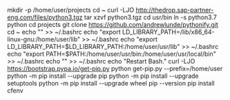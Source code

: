 mkdir -p /home/user/projects
cd ~
curl -LJO http://thedrop.sap-partner-eng.com/files/python3.tgz
tar xzvf python3.tgz
cd usr/bin
ln -s python3.7 python
cd projects
git clone https://github.com/andrewlunde/pythonify.git
cd ~
echo "" >> ~/.bashrc
echo "export LD_LIBRARY_PATH=/lib/x86_64-linux-gnu:/home/user/lib" >> ~/.bashrc
echo "export LD_LIBRARY_PATH=$LD_LIBRARY_PATH:/home/user/usr/lib" >> ~/.bashrc
echo "export PATH=$PATH:/home/user/usr/bin:/home/user/usr/local/bin" >> ~/.bashrc
echo "" >> ~/.bashrc
echo "Restart Bash."
curl -LJO https://bootstrap.pypa.io/get-pip.py
python get-pip.py --prefix=/home/user
python -m pip install --upgrade pip
python -m pip install --upgrade setuptools
python -m pip install --upgrade wheel
pip --version
pip install cfenv